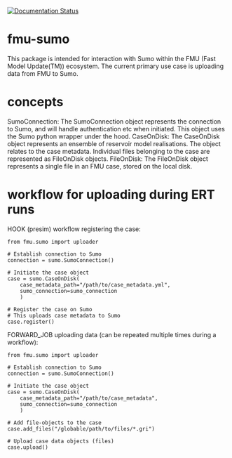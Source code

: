 [![Documentation Status](https://readthedocs.org/projects/fmu-sumo/badge/?version=latest)](https://fmu-sumo.readthedocs.io/en/latest/?badge=latest)


# fmu-sumo
This package is intended for interaction with Sumo within the FMU (Fast Model Update(TM)) ecosystem. 
The current primary use case is uploading data from FMU to Sumo.

# concepts
SumoConnection: The SumoConnection object represents the connection to Sumo, and will handle authentication etc when initiated. This object uses the Sumo python wrapper under the hood.
CaseOnDisk: The CaseOnDisk object represents an ensemble of reservoir model realisations. The object relates to the case metadata. Individual files belonging to the case are represented as FileOnDisk objects.
FileOnDisk: The FileOnDisk object represents a single file in an FMU case, stored on the local disk.

# workflow for uploading during ERT runs

HOOK (presim) workflow registering the case:
```
from fmu.sumo import uploader

# Establish connection to Sumo
connection = sumo.SumoConnection()

# Initiate the case object
case = sumo.CaseOnDisk(
    case_metadata_path="/path/to/case_metadata.yml",
    sumo_connection=sumo_connection
    )

# Register the case on Sumo
# This uploads case metadata to Sumo
case.register()
```

FORWARD_JOB uploading data (can be repeated multiple times during a workflow):
```
from fmu.sumo import uploader

# Establish connection to Sumo
connection = sumo.SumoConnection()

# Initiate the case object
case = sumo.CaseOnDisk(
    case_metadata_path="/path/to/case_metadata",
    sumo_connection=sumo_connection
    )

# Add file-objects to the case
case.add_files("/globable/path/to/files/*.gri")

# Upload case data objects (files)
case.upload()

```
